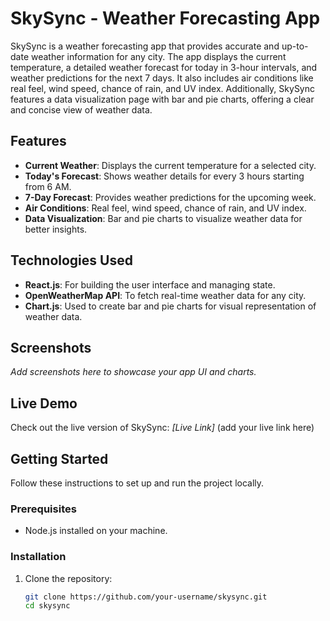 # SkySync - Weather Forecasting App

SkySync is a weather forecasting app that provides accurate and up-to-date weather information for any city. The app displays the current temperature, a detailed weather forecast for today in 3-hour intervals, and weather predictions for the next 7 days. It also includes air conditions like real feel, wind speed, chance of rain, and UV index. Additionally, SkySync features a data visualization page with bar and pie charts, offering a clear and concise view of weather data.

## Features

- **Current Weather**: Displays the current temperature for a selected city.
- **Today's Forecast**: Shows weather details for every 3 hours starting from 6 AM.
- **7-Day Forecast**: Provides weather predictions for the upcoming week.
- **Air Conditions**: Real feel, wind speed, chance of rain, and UV index.
- **Data Visualization**: Bar and pie charts to visualize weather data for better insights.

## Technologies Used

- **React.js**: For building the user interface and managing state.
- **OpenWeatherMap API**: To fetch real-time weather data for any city.
- **Chart.js**: Used to create bar and pie charts for visual representation of weather data.

## Screenshots

_Add screenshots here to showcase your app UI and charts._

## Live Demo

Check out the live version of SkySync: _[Live Link]_ (add your live link here)

## Getting Started

Follow these instructions to set up and run the project locally.

### Prerequisites

- Node.js installed on your machine.

### Installation

1. Clone the repository:
   ```bash
   git clone https://github.com/your-username/skysync.git
   cd skysync
   ```
